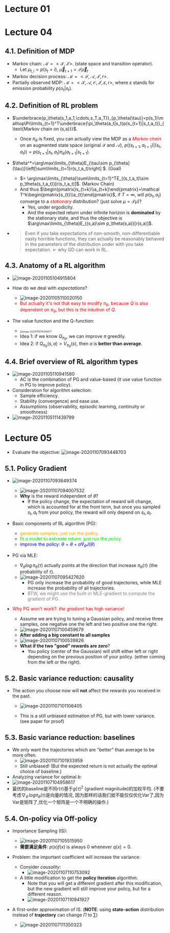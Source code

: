 # Lecture 01

# Lecture 04

## 4.1. Definition of MDP 

- Markov chain: $\mathcal{M}=<\mathcal S, \mathcal T>$. (state space and transition operator).
  - Let $\mu_{t,i}=p(s_t=i)$, $\overrightarrow \mu_{t+1}=\mathcal T \overrightarrow \mu_t$
- Markov decision process: $\mathcal{M}=<\mathcal S, \mathcal A, \mathcal T, r>$.
- Partially observed MDP: $\mathcal{M}=<\mathcal S, \mathcal A, \mathcal O, \mathcal T, \varepsilon, r>$, where $\varepsilon$ stands for emission probability $p(o_t|s_t)$.

## 4.2. Definition of RL problem

- $\underbrace{p_\theta(s_1,a_1,\cdots,s_T,a_T)}_{p_\theta(\tau)}=p(s_1)\mathop\Pi\limits_{t=1}^T\underbrace{\pi_\theta(a_t|s_t)p(s_{t+1}|s_t,a_t)}_{\text{Markov chain on (s,a)}}$.

  - Once $\pi_\theta$ is fixed, you can actually view the MDP as a <font color="red">*Markov chain*</font> on an augmented state space (original $\mathcal S$ and $\mathcal A$), $p((s_{t+1},a_{t+1})|(s_t,a_t))=p(s_{t+1}|s_t,a_t)\pi_\theta(a_{t+1}|s_{t+1})$.

- $\theta^*=\arg\max\limits_{\theta}E_{\tau\sim p_{\theta}(\tau)}\left[\sum\limits_{t=1}r(s_t,a_t)\right] $. (Goal)

  - $= \arg\max\limits_{\theta}\sum\limits_{t=1}^TE_{(s_t,a_t)\sim p_\theta(s_t,a_t)}[r(s_t,a_t)]$. (Markov Chain)
  - And thus $\begin{pmatrix}s_{t+k}\\a_{t+k}\end{pmatrix}=\mathcal T^k\begin{pmatrix}s_{t}\\a_{t}\end{pmatrix}$, if $T=\infty$, will $p(s_t,a_t)$ converge to a <font color="red">*stationary*</font> distribution? (just solve $\mu=\mathcal T \mu$)?
    - Yes, under ergodicity.
    - And the expected return under infinite horizon is **dominated** by the stationary state, and thus the objective is $\arg\max\limits_{\theta}E_{(s,a)\sim p_\theta(s,a)}[r(s,a)]$.

- > Even if you take expectations of non-smooth, non-differentiable nasty horrible functions, they can actually be reasonably behaved in the parameters of the distribution under with you take expectation. $\leftarrow$ why GD can work in RL.

## 4.3. Anatomy of a RL algorithm

- ![image-20201105104915804](./pic/image-20201105104915804.png)

- How do we deal with *expectations*?
  -  ![image-20201105110020150](./pic/image-20201105110020150.png)
  - <font color="red">But actually it's not that easy to modify $\pi_\theta$, because $Q$ is also dependent on $\pi_\theta$, but this is the intuition of $Q$.</font>
- The value function and the Q-function:
  - <img src="./pic/image-20201105110349477.png" alt="image-20201105110349477" style="zoom: 50%;" />
  - Idea 1: if we know $Q_{\pi_\theta}$, we can improve $\pi$ greedily.
  - Idea 2: if $Q_{\pi_\theta}(s,a)>V_{\pi_\theta}(s)$, then $a$ is **better than average**. 

## 4.4. Brief overview of RL algorithm types

- ![image-20201105110941580](./pic/image-20201105110941580.png)
  - AC is the combination of PG and value-based (it use value function in PG to improve policy).
- Consideration for algorithm selection:
  - Sample efficiency.
  - Stability (convergence) and ease use.
  - Assumptions (observability, episodic learning, continuity or smoothness)
- ![image-20201105111439799](./pic/image-20201105111439799.png)

# Lecture 05

- Evaluate the objective: ![image-20201107093448703](./pic/image-20201107093448703.png)

## 5.1. Policy Gradient

- ![image-20201107093649374](./pic/image-20201107093649374.png)
  - ![image-20201107094007532](./pic/image-20201107094007532.png)
  - **Why** is the reward independent of $\theta$?
    - If the policy change, the expectation of reward will change, which is accounted for at the front term, but once you sampled $s_t,a_t$ from your policy, the reward will only depend on $s_t,a_t$.

- Basic components of RL algorithm (PG):
  - <font color="orange">generate samples: just run the policy.</font>
  - <font color="gren">fit a model to estimate return: just run the policy.</font>
  - <font color="blue">improve the policy: $\theta=\theta+\alpha\nabla_\theta J(\theta)$</font>
- PG via MLE:
  - $\nabla_\theta log\,\pi_\theta(\tau)$ actually points at the direction that increase $\pi_\theta(\tau)$ (the probability of $\tau$).
  - ![image-20201107095427620](./pic/image-20201107095427620.png)
    - PG only increase the probability of good trajectories, while MLE increase the probability of all trajectories.
    - <font color="grey">BTW, we might use the built-in MLE-gradient to compute the gradient of PG.</font>
- <font color="red">Why PG won't work?: *the gradient* has high variance!</font>
  - Assume we are trying to tuning a Gaussian policy, and receive three samples, one negative one the left and two positive one the right.
  - ![image-20201107100459679](./pic/image-20201107100459679.png)
  - **After adding a big constant to all samples**
  - ![image-20201107100539826](./pic/image-20201107100539826.png)
  - **What if the two "good" rewards are zero**?
    - You policy (center of the Gaussian) will shift either left or right depending on the previous position of your policy. (either coming from the left or the right).

## 5.2. Basic variance reduction: causality

- The action you choose now will **not** affect the rewards you received in the past.

  - ![image-20201107101106405](./pic/image-20201107101106405.png)

  - This is a still unbiased estimation of PG, but with lower variance. (see paper for proof)

## 5.3. Basic variance reduction: baselines

- We only want the trajectories which are "better" than average to be more often.
  - ![image-20201107101933959](./pic/image-20201107101933959.png)
  - Still unbiased! (But the expected return is not actually the optimal choice of baseline.)
-  Analyzing variance for optimal *b*:
  - ![image-20201107104958617](./pic/image-20201107104958617.png)
  - 最优的baseline是不同$r(\tau)$基于$g(\tau)^2$ (gradient magnitude)的加权平均. (不要考虑$\nabla_\theta\,log\pi_\theta(\tau)$是向量的情况, 因为那样的话我们就不能仅仅优化Var了,因为Var是矩阵了,优化一个矩阵是一个不明确的操作.)

## 5.4. On-policy via Off-policy

- Importance Sampling (IS):
  - ![image-20201107105515950](./pic/image-20201107105515950.png)
  - **需要满足条件**: $p(x)f(x)$ is always 0 whenever $q(x)=0$.
- Problem: the important coefficient will increase the variance:
  - Consider *causality*:
    - ![image-20201107110753092](/home/lemon/Workspace/myCheatSheet/Learn/UCB/pic/image-20201107110753092.png)
  - A little modification to get the **policy iteration** algorithm.
    - Note that you will get a different gradient after this modification, but the new gradient will still improve your policy, but for a different reason.
    - ![image-20201107110941927](/home/lemon/Workspace/myCheatSheet/Learn/UCB/pic/image-20201107110941927.png)

- A first-order approximation of IS. (**NOTE**: using **state-action** distribution instead of **trajectory** can change $\Pi$ to $\sum$)
  - ![image-20201107111350323](/home/lemon/Workspace/myCheatSheet/Learn/UCB/pic/image-20201107111350323.png)